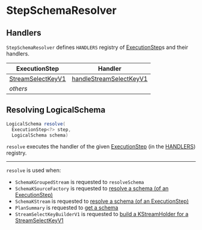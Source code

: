 # StepSchemaResolver

## <span id="HANDLERS"> Handlers

`StepSchemaResolver` defines `HANDLERS` registry of [ExecutionStep](ExecutionStep.md)s and their handlers.

ExecutionStep | Handler
--------------|----------
 [StreamSelectKeyV1](StreamSelectKeyV1.md) | [handleStreamSelectKeyV1](StepSchemaResolver.md#handleStreamSelectKeyV1)
 _others_ |

## <span id="resolve"> Resolving LogicalSchema

```java
LogicalSchema resolve(
  ExecutionStep<?> step,
  LogicalSchema schema)
```

`resolve` executes the handler of the given [ExecutionStep](ExecutionStep.md) (in the [HANDLERS](#HANDLERS)) registry.

---

`resolve` is used when:

* `SchemaKGroupedStream` is requested to `resolveSchema`
* `SchemaKSourceFactory` is requested to [resolve a schema (of an ExecutionStep)](SchemaKSourceFactory.md#resolveSchema)
* `SchemaKStream` is requested to [resolve a schema (of an ExecutionStep)](SchemaKStream.md#resolveSchema)
* `PlanSummary` is requested to [get a schema](PlanSummary.md#getSchema)
* `StreamSelectKeyBuilderV1` is requested to [build a KStreamHolder for a StreamSelectKeyV1](StreamSelectKeyBuilderV1.md#build)
